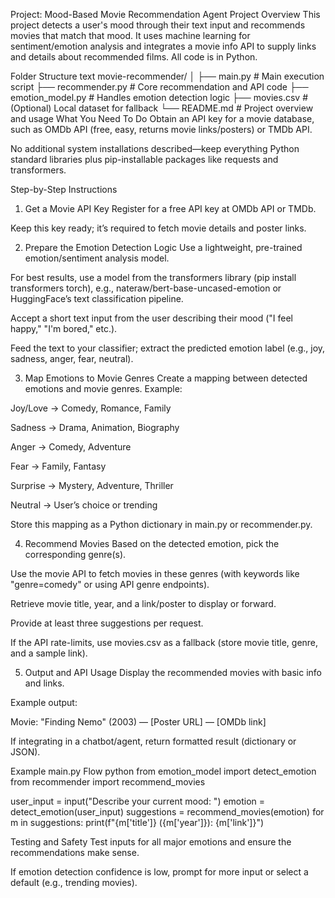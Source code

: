 Project: Mood-Based Movie Recommendation Agent
Project Overview
This project detects a user's mood through their text input and recommends movies that match that mood. It uses machine learning for sentiment/emotion analysis and integrates a movie info API to supply links and details about recommended films. All code is in Python.

Folder Structure
text
movie-recommender/
│
├── main.py               # Main execution script
├── recommender.py        # Core recommendation and API code
├── emotion_model.py      # Handles emotion detection logic
├── movies.csv            # (Optional) Local dataset for fallback
└── README.md             # Project overview and usage
What You Need To Do
Obtain an API key for a movie database, such as OMDb API (free, easy, returns movie links/posters) or TMDb API.

No additional system installations described—keep everything Python standard libraries plus pip-installable packages like requests and transformers.

Step-by-Step Instructions
1. Get a Movie API Key
Register for a free API key at OMDb API or TMDb.

Keep this key ready; it’s required to fetch movie details and poster links.

2. Prepare the Emotion Detection Logic
Use a lightweight, pre-trained emotion/sentiment analysis model.

For best results, use a model from the transformers library (pip install transformers torch), e.g., nateraw/bert-base-uncased-emotion or HuggingFace’s text classification pipeline.

Accept a short text input from the user describing their mood ("I feel happy," "I'm bored," etc.).

Feed the text to your classifier; extract the predicted emotion label (e.g., joy, sadness, anger, fear, neutral).

3. Map Emotions to Movie Genres
Create a mapping between detected emotions and movie genres. Example:

Joy/Love → Comedy, Romance, Family

Sadness → Drama, Animation, Biography

Anger → Comedy, Adventure

Fear → Family, Fantasy

Surprise → Mystery, Adventure, Thriller

Neutral → User’s choice or trending

Store this mapping as a Python dictionary in main.py or recommender.py.

4. Recommend Movies
Based on the detected emotion, pick the corresponding genre(s).

Use the movie API to fetch movies in these genres (with keywords like "genre=comedy" or using API genre endpoints).

Retrieve movie title, year, and a link/poster to display or forward.

Provide at least three suggestions per request.

If the API rate-limits, use movies.csv as a fallback (store movie title, genre, and a sample link).

5. Output and API Usage
Display the recommended movies with basic info and links.

Example output:

Movie: "Finding Nemo" (2003) — [Poster URL] — [OMDb link]

If integrating in a chatbot/agent, return formatted result (dictionary or JSON).

Example main.py Flow
python
from emotion_model import detect_emotion
from recommender import recommend_movies

user_input = input("Describe your current mood: ")
emotion = detect_emotion(user_input)
suggestions = recommend_movies(emotion)
for m in suggestions:
    print(f"{m['title']} ({m['year']}): {m['link']}")



Testing and Safety
Test inputs for all major emotions and ensure the recommendations make sense.

If emotion detection confidence is low, prompt for more input or select a default (e.g., trending movies).